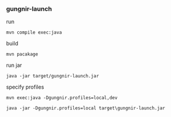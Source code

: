 ### gungnir-launch

run 
```
mvn compile exec:java
```

build
```
mvn pacakage 
```

run jar
```
java -jar target/gungnir-launch.jar
```

specify profiles
```
mvn exec:java -Dgungnir.profiles=local,dev
```
```
java -jar -Dgungnir.profiles=local target\gungnir-launch.jar 
```